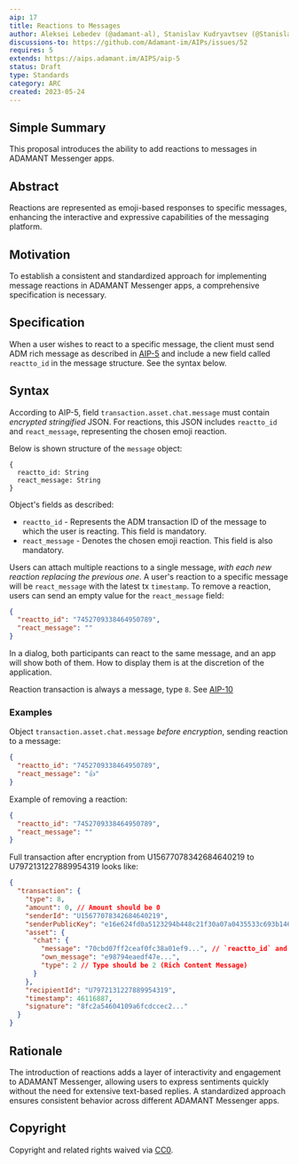 ```yaml
---
aip: 17
title: Reactions to Messages
author: Aleksei Lebedev (@adamant-al), Stanislav Kudryavtsev (@StanislavDevIOS)
discussions-to: https://github.com/Adamant-im/AIPs/issues/52
requires: 5
extends: https://aips.adamant.im/AIPS/aip-5
status: Draft
type: Standards
category: ARC
created: 2023-05-24
---
```


## Simple Summary

This proposal introduces the ability to add reactions to messages in ADAMANT Messenger apps.

## Abstract

Reactions are represented as emoji-based responses to specific messages, enhancing the interactive and expressive capabilities of the messaging platform.

## Motivation

To establish a consistent and standardized approach for implementing message reactions in ADAMANT Messenger apps, a comprehensive specification is necessary.

## Specification

When a user wishes to react to a specific message, the client must send ADM rich message as described in [AIP-5](https://aips.adamant.im/AIPS/aip-5) and include a new field called `reactto_id` in the message structure. See the syntax below.

## Syntax

According to AIP-5, field `transaction.asset.chat.message` must contain *encrypted stringified* JSON. For reactions, this JSON includes `reactto_id` and `react_message`, representing the chosen emoji reaction.

Below is shown structure of the `message` object:

````
{
  reactto_id: String
  react_message: String
}
````

Object's fields as described:

- `reactto_id` - Represents the ADM transaction ID of the message to which the user is reacting. This field is mandatory.
- `react_message` - Denotes the chosen emoji reaction. This field is also mandatory.

Users can attach multiple reactions to a single message, *with each new reaction replacing the previous one*. A user's reaction to a specific message will be `react_message` with the latest tx `timestamp`. To remove a reaction, users can send an empty value for the `react_message` field:

```` json
{
  "reactto_id": "7452709338464950789",
  "react_message": ""
}
````

In a dialog, both participants can react to the same message, and an app will show both of them. How to display them is at the discretion of the application.

Reaction transaction is always a message, type `8`. See [AIP-10](https://aips.adamant.im/AIPS/aip-10#transaction-types)

### Examples

Object `transaction.asset.chat.message` *before encryption*, sending reaction to a message:

```` json
{
  "reactto_id": "7452709338464950789",
  "react_message": "👍"
}
````

Example of removing a reaction:

```` json
{
  "reactto_id": "7452709338464950789",
  "react_message": ""
}
````

Full transaction after encryption from U15677078342684640219 to U7972131227889954319 looks like:

```` json
{
  "transaction": {
    "type": 8,
    "amount": 0, // Amount should be 0
    "senderId": "U15677078342684640219",
    "senderPublicKey": "e16e624fd0a5123294b448c21f30a07a0435533c693b146b14e66830e4e20404",
    "asset": {
      "chat": {
        "message": "70cbd07ff2ceaf0fc38a01ef9...", // `reactto_id` and `react_message` encrypted
        "own_message": "e98794eaedf47e...",
        "type": 2 // Type should be 2 (Rich Content Message)
      }
    },
    "recipientId": "U7972131227889954319",
    "timestamp": 46116887,
    "signature": "8fc2a54604109a6fcdccec2..."
  }
}
````

## Rationale

The introduction of reactions adds a layer of interactivity and engagement to ADAMANT Messenger, allowing users to express sentiments quickly without the need for extensive text-based replies. A standardized approach ensures consistent behavior across different ADAMANT Messenger apps.

## Copyright

Copyright and related rights waived via [CC0](https://creativecommons.org/publicdomain/zero/1.0/).
